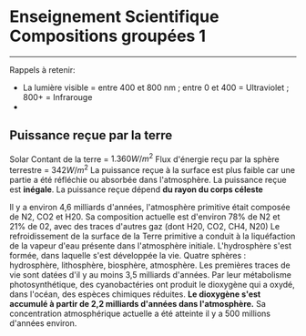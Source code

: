# Enseignement Scientifique Compositions groupées 1
---

Rappels à retenir:

* La lumière visible = entre 400 et 800 nm ; entre 0 et 400 = Ultraviolet ; 800+ = Infrarouge
* 

## Puissance reçue par la terre

Solar Contant de la terre = $1.360W/m^2$
Flux d'énergie reçu par la sphère terrestre = $342 W/m^2$
La puissance reçue à la surface est plus faible car une partie a été réfléchie ou absorbée dans l'atmosphère.
La puissance reçue est **inégale**. 
La puissance reçue dépend **du rayon du corps céleste**

Il y a environ 4,6 milliards d'années, l'atmosphère primitive était composée de N2, CO2 et H20. Sa composition actuelle est d'environ 78% de N2 et 21% de 02, avec des traces d'autres gaz (dont H20, CO2, CH4, N20)
Le refroidissement de la surface de la Terre primitive a conduit à la liquéfaction de la vapeur d'eau présente dans l'atmosphère initiale. L'hydrosphère s'est formée, dans laquelle s'est développée la vie. Quatre sphères : hydrosphère, lithosphère, biosphère, atmosphère.
Les premières traces de vie sont datées d'il y au moins 3,5 milliards d'années. Par leur métabolisme photosynthétique, des cyanobactéries ont produit le dioxygène qui a oxydé, dans l'océan, des espèces chimiques réduites. **Le dioxygène s'est accumulé à partir de 2,2 milliards d'années dans l'atmosphère.** Sa concentration atmosphérique actuelle a été atteinte il y a 500 millions d'années environ. 
<!--stackedit_data:
eyJoaXN0b3J5IjpbLTE2NTE3MTQ2MjldfQ==
-->